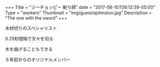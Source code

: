 +++
Title = "ジーチョッピー 斬り師"
date = "2017-06-10T09:12:39-05:00"
Type = "workers"
Thumbnail = "img/guest/ajohnston.jpg"
Description = "The one with the sword"
+++

木材切りのスペシャリスト

0.25秒間隔で次々を切る

木を曲げることもできる

６年前からのオリジナルメンバー
